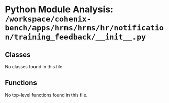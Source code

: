 # Python Module Analysis: `/workspace/cohenix-bench/apps/hrms/hrms/hr/notification/training_feedback/__init__.py`

## Classes

No classes found in this file.


## Functions

No top-level functions found in this file.
